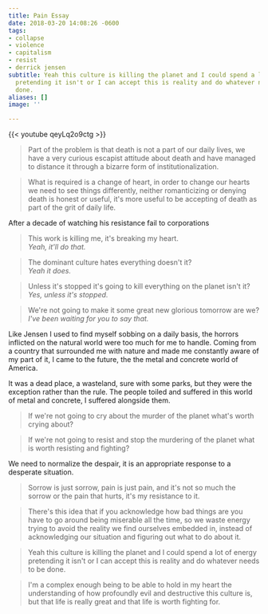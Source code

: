 ```yaml
---
title: Pain Essay
date: 2018-03-20 14:08:26 -0600
tags:
- collapse
- violence
- capitalism
- resist
- derrick jensen
subtitle: Yeah this culture is killing the planet and I could spend a lot of energy
  pretending it isn't or I can accept this is reality and do whatever needs to be
  done.
aliases: []
image: ''

---
```

{{< youtube qeyLq2o9ctg >}}

> Part of the problem is that death is not a part of our daily lives, we have a very curious escapist attitude about death and have managed to distance it through a bizarre form of institutionalization.

> What is required is a change of heart, in order to change our hearts we need to see things differently, neither romanticizing or denying death is honest or useful, it's more useful to be accepting of death as part of the grit of daily life.

After a decade of watching his resistance fail to corporations

> This work is killing me, it's breaking my heart.<br/>
> _Yeah, it'll do that._

> The dominant culture hates everything doesn't it?<br/>
> _Yeah it does._

> Unless it's stopped it's going to kill everything on the planet isn't it?<br/>
> _Yes, unless it's stopped._

> We're not going to make it some great new glorious tomorrow are we?<br/>
> _I've been waiting for you to say that._

Like Jensen I used to find myself sobbing on a daily basis, the horrors inflicted on the natural world were too much for me to handle. Coming from a country that surrounded me with nature and made me constantly aware of my part of it, I came to the future, the the metal and concrete world of America.

It was a dead place, a wasteland, sure with some parks, but they were the exception rather than the rule. The people toiled and suffered in this world of metal and concrete, I suffered alongside them.

> If we're not going to cry about the murder of the planet what's worth crying about?

> If we're not going to resist and stop the murdering of the planet what is worth resisting and fighting?

We need to normalize the despair, it is an appropriate response to a desperate situation.

> Sorrow is just sorrow, pain is just pain, and it's not so much the sorrow or the pain that hurts, it's my resistance to it.  

> There's this idea that if you acknowledge how bad things are you have to go around being miserable all the time, so we waste energy trying to avoid the reality we find ourselves embedded in, instead of acknowledging our situation and figuring out what to do about it.

> Yeah this culture is killing the planet and I could spend a lot of energy pretending it isn't or I can accept this is reality and do whatever needs to be done.

> I'm a complex enough being to be able to hold in my heart the understanding of how profoundly evil and destructive this culture is, but that life is really great and that life is worth fighting for.
